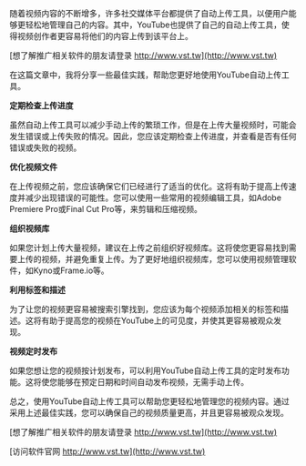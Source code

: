 随着视频内容的不断增多，许多社交媒体平台都提供了自动上传工具，以便用户能够更轻松地管理自己的内容。其中，YouTube也提供了自己的自动上传工具，使得视频创作者更容易将他们的内容上传到该平台上。

[想了解推广相关软件的朋友请登录 http://www.vst.tw](http://www.vst.tw)

在这篇文章中，我将分享一些最佳实践，帮助您更好地使用YouTube自动上传工具。

**定期检查上传进度**

虽然自动上传工具可以减少手动上传的繁琐工作，但是在上传大量视频时，可能会发生错误或上传失败的情况。因此，您应该定期检查上传进度，并查看是否有任何错误或失败的视频。

**优化视频文件**

在上传视频之前，您应该确保它们已经进行了适当的优化。这将有助于提高上传速度并减少出现错误的可能性。您可以使用一些常用的视频编辑工具，如Adobe Premiere Pro或Final Cut Pro等，来剪辑和压缩视频。

**组织视频库**

如果您计划上传大量视频，建议在上传之前组织好视频库。这将使您更容易找到需要上传的视频，并避免重复上传。为了更好地组织视频库，您可以使用视频管理软件，如Kyno或Frame.io等。

**利用标签和描述**

为了让您的视频更容易被搜索引擎找到，您应该为每个视频添加相关的标签和描述。这将有助于提高您的视频在YouTube上的可见度，并使其更容易被观众发现。

**视频定时发布**

如果您想让您的视频按计划发布，可以利用YouTube自动上传工具的定时发布功能。这将使您能够在预定日期和时间自动发布视频，无需手动上传。

总之，使用YouTube自动上传工具可以帮助您更轻松地管理您的视频内容。通过采用上述最佳实践，您可以确保自己的视频质量更高，并且更容易被观众发现。

[想了解推广相关软件的朋友请登录 http://www.vst.tw](http://www.vst.tw)


[访问软件官网 http://www.vst.tw](http://www.vst.tw)
